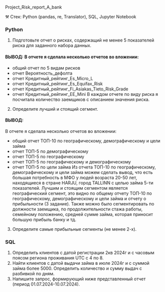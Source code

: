 Project_Risk_report_A_bank

⚒️ Стек: Python (pandas, re, Translator), SQL, Jupyter Notebook

### Python
1. Подготовьте отчет о рисках, содержащий не менее 5 показателей риска для заданного набора данных.
  #### ВЫВОД: В отчете я сделала несколько отчетов во вложении:
- общий отчет по 5 видам рисков
- отчет Вероятность_дефолта
- отчет Кредитный_рейтинг_Es_Micro_L
- отчет Кредитный_рейтинг_Es_Equifax_Risk
- отчет Кредитный_рейтинг_Fi_Asiakas_Tieto_Risk_Grade
- отчет Кредитный_рейтинг_EE_Mini
В каждом отчете по виду риска я посчитала количество заемщиков с описанием значения риска.

2. Определите лучший и стоящий сегмент.
  #### ВЫВОД:
В отчете я сделала несколько отчетов во вложении:
- общий отчет ТОП-10 по географическому, демографическому и цели займа
- отчет ТОП-5 по демографическому
- отчет ТОП-5 по географическому
- отчет ТОП-5 по географическому и демографическому
- отчет ТОП-5 по цели займа
Из отчета ТОП-10 по географическому, демографическому и цели займа можем сделать вывод, что есть большая потребность в МФО у людей возраста 20-50 лет, находящиеся в стране HARJU, город TALLINN с целью займа 5-ти показателей.
Лучшим и стоящим сегментом является географический сегмент, это видно по общему отчету ТОП-10 по географическому, демографическому и цели займа и отчету о прибыльности (3 задание).
Также можно было сегментировать по должности заемщика, по продолжительности стажа работы, семейному положению, средней сумме займа, которая приносит большую прибыль банку и тд.

3. Определите самые прибыльные сегменты (не менее 2-х). 

### SQL
1. Определить клиентов с датой регистрации 2кв 2024г и с часовым поясом региона проживания UTC с 4 по 8.
2. Найти клиентов с датой выдачи займа в июле 2024г и с суммой займа более 5000. Определить количество и сумму выдач с разбивкой по дням.
3. Напишите запрос, формирующий ниже представленный отчет (период 01.07.2024-10.07.2024).




